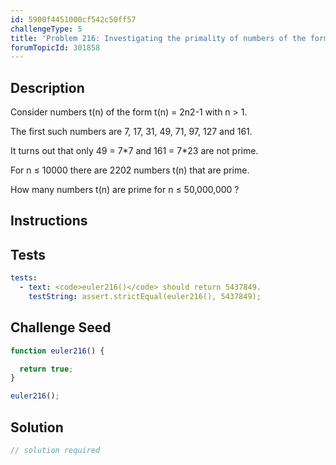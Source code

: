 ```yaml
---
id: 5900f4451000cf542c50ff57
challengeType: 5
title: 'Problem 216: Investigating the primality of numbers of the form 2n2-1'
forumTopicId: 301858
---
```


## Description

<section id='description'>

Consider numbers t(n) of the form t(n) = 2n2-1 with n > 1.

The first such numbers are 7, 17, 31, 49, 71, 97, 127 and 161.

It turns out that only 49 = 7\*7 and 161 = 7\*23 are not prime.

For n ≤ 10000 there are 2202 numbers t(n) that are prime.

How many numbers t(n) are prime for n ≤ 50,000,000 ?

</section>

## Instructions

<section id='instructions'>

</section>

## Tests

<section id='tests'>

```yml
tests:
  - text: <code>euler216()</code> should return 5437849.
    testString: assert.strictEqual(euler216(), 5437849);

```

</section>

## Challenge Seed

<section id='challengeSeed'>

<div id='js-seed'>

```js
function euler216() {

  return true;
}

euler216();
```

</div>

</section>

## Solution

<section id='solution'>

```js
// solution required
```

</section>
